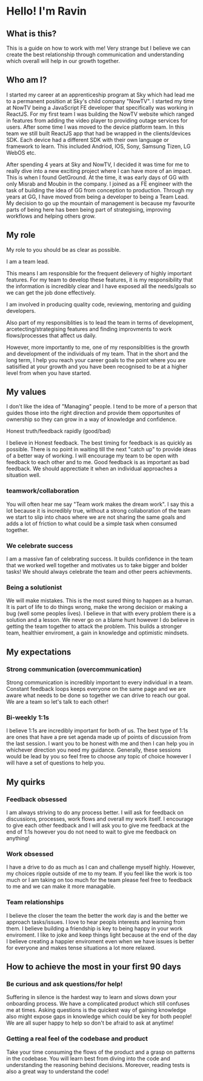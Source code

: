 # Hello! I'm Ravin

## What is this?
This is a guide on how to work with me! Very strange but I believe we can create the best relationship through communication and understanding which overall will help in our growth together.

## Who am I?

I started my career at an apprenticeship program at Sky which had lead me to a permanent position at Sky's child company "NowTV". I started my time at NowTV being a JavaScript FE developer that specifically was working in ReactJS. For my first team I was building the NowTV website which ranged in features from adding the video player to providing outage services for users. After some time I was moved to the device platform team. In this team we still built ReactJS app that had be wrapped in the clients/devices SDK. Each device had a different SDK with their own language or framework to learn. This included Andriod, IOS, Sony, Samsung Tizen, LG WebOS etc.

After spending 4 years at Sky and NowTV, I decided it was time for me to really dive into a new exciting project where I can have more of an impact. This is when I found GetGround. At the time, it was early days of GG with only Misrab and Moubin in the company. I joined as a FE engineer with the task of building the idea of GG from conception to production. Through my years at GG, I have moved from being a developer to being a Team Lead. My decision to go up the mountain of management is because my favourite parts of being here has been being part of strategising, improving workflows and helping others grow.

## My role

My role to you should be as clear as possible.

I am a team lead. 

This means I am responsible for the frequent delievery of highly important features. For my team to develop these features, it is my responsibility that the information is incredibly clear and I have exposed all the needs/goals so we can get the job done effectively.

I am involved in producing quality code, reviewing, mentoring and guiding developers.

Also part of my responsiblities is to lead the team in terms of development, arcetecting/strategising features and finding improvments to work flows/processes that affect us daily.

However, more importantly to me, one of my responsiblities is the growth and development of the individuals of my team. That in the short and the long term, I help you reach your career goals to the point where you are satisified at your growth and you have been recognised to be at a higher level from when you have started.


## My values

I don't like the idea of "Managing" people. I tend to be more of a person that guides those into the right direction and provide them opportunites of ownership so they can grow in a way of knowledge and confidence.

Honest truth/feedback rapidly (good/bad)

I believe in Honest feedback. The best timing for feedback is as quickly as possible. There is no point in waiting till the next "catch up" to provide ideas of a better way of working. I will encourage my team to be open with feedback to each other and to me. Good feedback is as important as bad feedback. We should apprectiate it when an individual approaches a situation well.

### teamwork/collaboration

You will often hear me say "Team work makes the dream work". I say this a lot because it is incredibly true, without a strong collaboration of the team we start to slip into chaos where we are not sharing the same goals and adds a lot of friction to what could be a simple task when consumed together.

### We celebrate success

I am a massive fan of celebrating success. It builds confidence in the team that we worked well together and motivates us to take bigger and bolder tasks! We should always celebrate the team and other peers achievments.

### Being a solutionist

We will make mistakes. This is the most sured thing to happen as a human. It is part of life to do things wrong, make the wrong decision or making a bug (well some peoples lives). I believe in that with every problem there is a solution and a lesson. We never go on a blame hunt however I do believe in getting the team together to attack the problem. This builds a stronger team, healthier enviroment, a gain in knowledge and optimistic mindsets.

## My expectations

### Strong communication (overcommunication)

Strong communication is incredibly important to every individual in a team. Constant feedback loops keeps everyone on the same page and we are aware what needs to be done so together we can drive to reach our goal. We are a team so let's talk to each other!

<!-- Suffering silently will not get you far or quick enough to where you would like to be. Asking for help is incredibly encouraged as having someone next to you will help you gain a deeper knowledge and we move faster as a team. -->

### Bi-weekly 1:1s

I believe 1:1s are incredibly important for both of us. The best type of 1:1s are ones that have a pre set agenda made up of points of discussion from the last session. I want you to be honest with me and then I can help you in whichever direction you need my guidance. Generally, these sessions would be lead by you so feel free to choose any topic of choice however I will have a set of questions to help you.

## My quirks

### Feedback obsessed 

I am always striving to do any process better. I will ask for feedback on discussions, processes, work flows and overall my work itself. I encourage to give each other feedback and I will ask you to give me feedback at the end of 1:1s however you do not need to wait to give me feedback on anything! 

### Work obsessed

I have a drive to do as much as I can and challenge myself highly. However, my choices ripple outside of me to my team. If you feel like the work is too much or I am taking on too much for the team please feel free to feedback to me and we can make it more managable.

### Team relationships

I believe the closer the team the better the work day is and the better we approach tasks/issues. I love to hear peopls interests and learning from them. I believe building a friendship is key to being happy in your work enviroment. I like to joke and keep things light because at the end of the day I believe creating a happier enviroment even when we have issues is better for everyone and makes tense situations a lot more relaxed.

## How to achieve the most in your first 90 days

### Be curious and ask questions/for help!

Suffering in silence is the hardest way to learn and slows down your onboarding process. We have a complicated product which still confuses me at times. Asking questions is the quickest way of gaining knowledge also might expose gaps in knowledge which could be key for both people! We are all super happy to help so don't be afraid to ask at anytime!

### Getting a real feel of the codebase and product

Take your time consuming the flows of the product and a grasp on patterns in the codebase. You will learn best from diving into the code and understanding the reasoning behind decisions. Moreover, reading tests is also a great way to understand the code!
